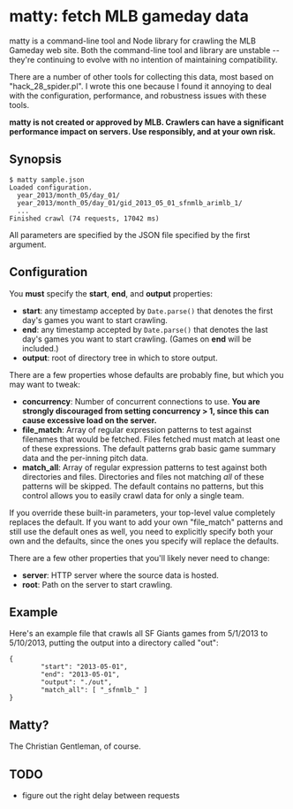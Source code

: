 # matty: fetch MLB gameday data

matty is a command-line tool and Node library for crawling the MLB Gameday web
site.  Both the command-line tool and library are unstable -- they're continuing
to evolve with no intention of maintaining compatibility.

There are a number of other tools for collecting this data, most based on
"hack\_28\_spider.pl".  I wrote this one because I found it annoying to deal
with the configuration, performance, and robustness issues with these tools.

**matty is not created or approved by MLB.  Crawlers can have a significant
performance impact on servers.  Use responsibly, and at your own risk.**


## Synopsis

    $ matty sample.json
    Loaded configuration.
      year_2013/month_05/day_01/
      year_2013/month_05/day_01/gid_2013_05_01_sfnmlb_arimlb_1/
      ...
    Finished crawl (74 requests, 17042 ms)

All parameters are specified by the JSON file specified by the first argument.


## Configuration

You **must** specify the **start**, **end**, and **output** properties:

* **start**: any timestamp accepted by `Date.parse()` that denotes the first
  day's games you want to start crawling.
* **end**: any timestamp accepted by `Date.parse()` that denotes the last day's
  games you want to start crawling.  (Games on **end** will be included.)
* **output**: root of directory tree in which to store output.

There are a few properties whose defaults are probably fine, but which you may
want to tweak:

* **concurrency**: Number of concurrent connections to use.  **You are strongly
  discouraged from setting concurrency > 1, since this can cause excessive load
  on the server.**
* **file_match**: Array of regular expression patterns to test against filenames
  that would be fetched.  Files fetched must match at least one of these
  expressions.  The default patterns grab basic game summary data and the
  per-inning pitch data.
* **match_all**: Array of regular expression patterns to test against both
  directories and files.  Directories and files not matching *all* of these
  patterns will be skipped.  The default contains no patterns, but this control
  allows you to easily crawl data for only a single team.

If you override these built-in parameters, your top-level value completely
replaces the default.  If you want to add your own "file\_match" patterns and
still use the default ones as well, you need to explicitly specify both your own
and the defaults, since the ones you specify will replace the defaults.

There are a few other properties that you'll likely never need to change:

* **server**: HTTP server where the source data is hosted.
* **root**: Path on the server to start crawling.


## Example

Here's an example file that crawls all SF Giants games from 5/1/2013 to
5/10/2013, putting the output into a directory called "out":

    {
            "start": "2013-05-01",
            "end": "2013-05-01",
            "output": "./out",
            "match_all": [ "_sfnmlb_" ]
    }


## Matty?

The Christian Gentleman, of course.


## TODO

* figure out the right delay between requests
